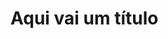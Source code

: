 <!DOCTYPE html>

<html lang=“pt-br”>

<head>

<title>index.html</title>

<meta charset=“utf-8”>

</head>

<body>

<h1>Aqui vai um título</h1>

</body>

</html>


